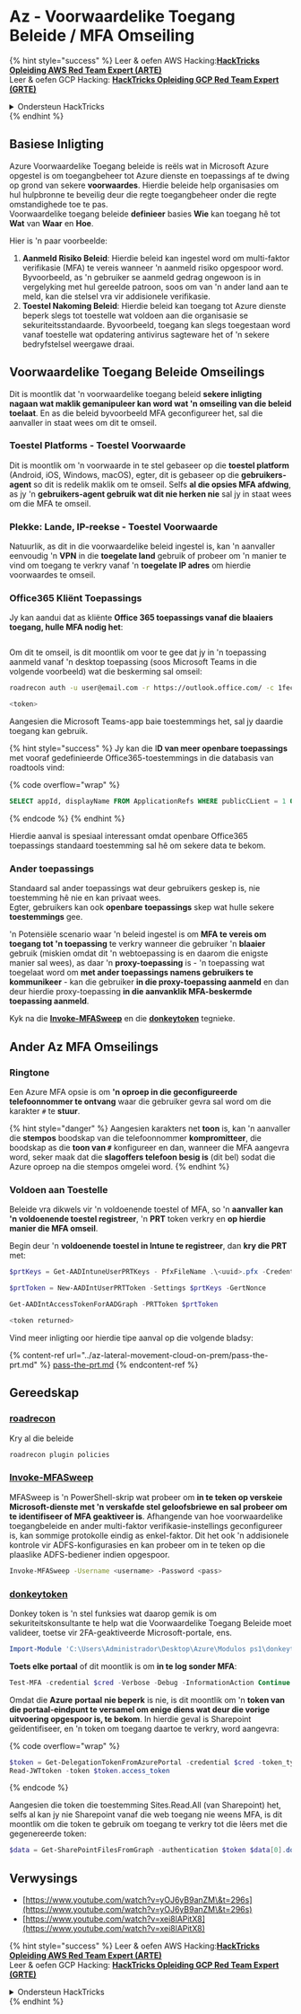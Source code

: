# Az - Voorwaardelike Toegang Beleide / MFA Omseiling

{% hint style="success" %}
Leer & oefen AWS Hacking:<img src="../../../.gitbook/assets/image (1) (1) (1).png" alt="" data-size="line">[**HackTricks Opleiding AWS Red Team Expert (ARTE)**](https://training.hacktricks.xyz/courses/arte)<img src="../../../.gitbook/assets/image (1) (1) (1).png" alt="" data-size="line">\
Leer & oefen GCP Hacking: <img src="../../../.gitbook/assets/image (2).png" alt="" data-size="line">[**HackTricks Opleiding GCP Red Team Expert (GRTE)**<img src="../../../.gitbook/assets/image (2).png" alt="" data-size="line">](https://training.hacktricks.xyz/courses/grte)

<details>

<summary>Ondersteun HackTricks</summary>

* Kyk na die [**subskripsie planne**](https://github.com/sponsors/carlospolop)!
* **Sluit aan by die** 💬 [**Discord groep**](https://discord.gg/hRep4RUj7f) of die [**telegram groep**](https://t.me/peass) of **volg** ons op **Twitter** 🐦 [**@hacktricks\_live**](https://twitter.com/hacktricks_live)**.**
* **Deel hacking truuks deur PRs in te dien na die** [**HackTricks**](https://github.com/carlospolop/hacktricks) en [**HackTricks Cloud**](https://github.com/carlospolop/hacktricks-cloud) github repos.

</details>
{% endhint %}

## Basiese Inligting

Azure Voorwaardelike Toegang beleide is reëls wat in Microsoft Azure opgestel is om toegangbeheer tot Azure dienste en toepassings af te dwing op grond van sekere **voorwaardes**. Hierdie beleide help organisasies om hul hulpbronne te beveilig deur die regte toegangbeheer onder die regte omstandighede toe te pas.\
Voorwaardelike toegang beleide **definieer** basies **Wie** kan toegang hê tot **Wat** van **Waar** en **Hoe**.

Hier is 'n paar voorbeelde:

1. **Aanmeld Risiko Beleid**: Hierdie beleid kan ingestel word om multi-faktor verifikasie (MFA) te vereis wanneer 'n aanmeld risiko opgespoor word. Byvoorbeeld, as 'n gebruiker se aanmeld gedrag ongewoon is in vergelyking met hul gereelde patroon, soos om van 'n ander land aan te meld, kan die stelsel vra vir addisionele verifikasie.
2. **Toestel Nakoming Beleid**: Hierdie beleid kan toegang tot Azure dienste beperk slegs tot toestelle wat voldoen aan die organisasie se sekuriteitsstandaarde. Byvoorbeeld, toegang kan slegs toegestaan word vanaf toestelle wat opdatering antivirus sagteware het of 'n sekere bedryfstelsel weergawe draai.

## Voorwaardelike Toegang Beleide Omseilings

Dit is moontlik dat 'n voorwaardelike toegang beleid **sekere inligting nagaan wat maklik gemanipuleer kan word wat 'n omseiling van die beleid toelaat**. En as die beleid byvoorbeeld MFA geconfigureer het, sal die aanvaller in staat wees om dit te omseil.

### Toestel Platforms - Toestel Voorwaarde

Dit is moontlik om 'n voorwaarde in te stel gebaseer op die **toestel platform** (Android, iOS, Windows, macOS), egter, dit is gebaseer op die **gebruikers-agent** so dit is redelik maklik om te omseil. Selfs **al die opsies MFA afdwing**, as jy 'n **gebruikers-agent gebruik wat dit nie herken nie** sal jy in staat wees om die MFA te omseil.

### Plekke: Lande, IP-reekse - Toestel Voorwaarde

Natuurlik, as dit in die voorwaardelike beleid ingestel is, kan 'n aanvaller eenvoudig 'n **VPN** in die **toegelate land** gebruik of probeer om 'n manier te vind om toegang te verkry vanaf 'n **toegelate IP adres** om hierdie voorwaardes te omseil.

### Office365 Kliënt Toepassings

Jy kan aandui dat as kliënte **Office 365 toepassings vanaf die blaaiers toegang, hulle MFA nodig het**:

<figure><img src="../../../.gitbook/assets/image (318).png" alt=""><figcaption></figcaption></figure>

Om dit te omseil, is dit moontlik om voor te gee dat jy in 'n toepassing aanmeld vanaf 'n desktop toepassing (soos Microsoft Teams in die volgende voorbeeld) wat die beskerming sal omseil:
```bash
roadrecon auth -u user@email.com -r https://outlook.office.com/ -c 1fec8e78-bce4-4aaf-ab1b-5451cc387264 --tokrns-stdout

<token>
```
Aangesien die Microsoft Teams-app baie toestemmings het, sal jy daardie toegang kan gebruik.

{% hint style="success" %}
Jy kan die I**D van meer openbare toepassings** met vooraf gedefinieerde Office365-toestemmings in die databasis van roadtools vind:

{% code overflow="wrap" %}
```sql
SELECT appId, displayName FROM ApplicationRefs WHERE publicCLient = 1 ORDER BY displayName ASC
```
{% endcode %}
{% endhint %}

Hierdie aanval is spesiaal interessant omdat openbare Office365 toepassings standaard toestemming sal hê om sekere data te bekom.

### Ander toepassings

Standaard sal ander toepassings wat deur gebruikers geskep is, nie toestemming hê nie en kan privaat wees.\
Egter, gebruikers kan ook **openbare** **toepassings** skep wat hulle sekere **toestemmings** gee.

'n Potensiële scenario waar 'n beleid ingestel is om **MFA te vereis om toegang tot 'n toepassing** te verkry wanneer die gebruiker 'n **blaaier** gebruik (miskien omdat dit 'n webtoepassing is en daarom die enigste manier sal wees), as daar 'n **proxy-toepassing** is - 'n toepassing wat toegelaat word om **met ander toepassings namens gebruikers te kommunikeer** - kan die gebruiker **in die proxy-toepassing aanmeld** en dan deur hierdie proxy-toepassing **in die aanvanklik MFA-beskermde toepassing aanmeld**.

Kyk na die [**Invoke-MFASweep**](az-conditional-access-policies-mfa-bypass.md#invoke-mfasweep) en die [**donkeytoken**](az-conditional-access-policies-mfa-bypass.md#donkeytoken) tegnieke.

## Ander Az MFA Omseilings

### Ringtone

Een Azure MFA opsie is om **'n oproep in die geconfigureerde telefoonnommer te ontvang** waar die gebruiker gevra sal word om die karakter `#` te **stuur**.

{% hint style="danger" %}
Aangesien karakters net **toon** is, kan 'n aanvaller die **stempos** boodskap van die telefoonnommer **kompromitteer**, die boodskap as die **toon van `#`** konfigureer en dan, wanneer die MFA aangevra word, seker maak dat die **slagoffers telefoon besig is** (dit bel) sodat die Azure oproep na die stempos omgelei word.
{% endhint %}

### Voldoen aan Toestelle

Beleide vra dikwels vir 'n voldoenende toestel of MFA, so 'n **aanvaller kan 'n voldoenende toestel registreer**, 'n **PRT** token verkry en **op hierdie manier die MFA omseil**.

Begin deur 'n **voldoenende toestel in Intune te registreer**, dan **kry die PRT** met:
```powershell
$prtKeys = Get-AADIntuneUserPRTKeys - PfxFileName .\<uuid>.pfx -Credentials $credentials

$prtToken = New-AADIntUserPRTToken -Settings $prtKeys -GertNonce

Get-AADIntAccessTokenForAADGraph -PRTToken $prtToken

<token returned>
```
Vind meer inligting oor hierdie tipe aanval op die volgende bladsy:

{% content-ref url="../az-lateral-movement-cloud-on-prem/pass-the-prt.md" %}
[pass-the-prt.md](../az-lateral-movement-cloud-on-prem/pass-the-prt.md)
{% endcontent-ref %}

## Gereedskap

### [roadrecon](https://github.com/dirkjanm/ROADtools)

Kry al die beleide
```bash
roadrecon plugin policies
```
### [Invoke-MFASweep](https://github.com/dafthack/MFASweep)

MFASweep is 'n PowerShell-skrip wat probeer om **in te teken op verskeie Microsoft-dienste met 'n verskafde stel geloofsbriewe en sal probeer om te identifiseer of MFA geaktiveer is**. Afhangende van hoe voorwaardelike toegangbeleide en ander multi-faktor verifikasie-instellings geconfigureer is, kan sommige protokolle eindig as enkel-faktor. Dit het ook 'n addisionele kontrole vir ADFS-konfigurasies en kan probeer om in te teken op die plaaslike ADFS-bediener indien opgespoor.
```bash
Invoke-MFASweep -Username <username> -Password <pass>
```
### [donkeytoken](https://github.com/silverhack/donkeytoken)

Donkey token is 'n stel funksies wat daarop gemik is om sekuriteitskonsultante te help wat die Voorwaardelike Toegang Beleide moet valideer, toetse vir 2FA-geaktiveerde Microsoft-portale, ens.
```powershell
Import-Module 'C:\Users\Administrador\Desktop\Azure\Modulos ps1\donkeytoken' -Force
```
**Toets elke portaal** of dit moontlik is om **in te log sonder MFA**:
```powershell
Test-MFA -credential $cred -Verbose -Debug -InformationAction Continue
```
Omdat die **Azure** **portaal** **nie beperk** is nie, is dit moontlik om 'n **token van die portaal-eindpunt te versamel om enige diens wat deur die vorige uitvoering opgespoor is, te bekom**. In hierdie geval is Sharepoint geïdentifiseer, en 'n token om toegang daartoe te verkry, word aangevra:

{% code overflow="wrap" %}
```powershell
$token = Get-DelegationTokenFromAzurePortal -credential $cred -token_type microsoft.graph -extension_type Microsoft_Intune
Read-JWTtoken -token $token.access_token
```
{% endcode %}

Aangesien die token die toestemming Sites.Read.All (van Sharepoint) het, selfs al kan jy nie Sharepoint vanaf die web toegang nie weens MFA, is dit moontlik om die token te gebruik om toegang te verkry tot die lêers met die gegenereerde token:
```powershell
$data = Get-SharePointFilesFromGraph -authentication $token $data[0].downloadUrl
```
## Verwysings

* [https://www.youtube.com/watch?v=yOJ6yB9anZM\&t=296s](https://www.youtube.com/watch?v=yOJ6yB9anZM\&t=296s)
* [https://www.youtube.com/watch?v=xei8lAPitX8](https://www.youtube.com/watch?v=xei8lAPitX8)

{% hint style="success" %}
Leer & oefen AWS Hacking:<img src="../../../.gitbook/assets/image (1) (1) (1).png" alt="" data-size="line">[**HackTricks Opleiding AWS Red Team Expert (ARTE)**](https://training.hacktricks.xyz/courses/arte)<img src="../../../.gitbook/assets/image (1) (1) (1).png" alt="" data-size="line">\
Leer & oefen GCP Hacking: <img src="../../../.gitbook/assets/image (2).png" alt="" data-size="line">[**HackTricks Opleiding GCP Red Team Expert (GRTE)**<img src="../../../.gitbook/assets/image (2).png" alt="" data-size="line">](https://training.hacktricks.xyz/courses/grte)

<details>

<summary>Ondersteun HackTricks</summary>

* Kyk na die [**subskripsie planne**](https://github.com/sponsors/carlospolop)!
* **Sluit aan by die** 💬 [**Discord groep**](https://discord.gg/hRep4RUj7f) of die [**telegram groep**](https://t.me/peass) of **volg** ons op **Twitter** 🐦 [**@hacktricks\_live**](https://twitter.com/hacktricks_live)**.**
* **Deel hacking truuks deur PRs in te dien na die** [**HackTricks**](https://github.com/carlospolop/hacktricks) en [**HackTricks Cloud**](https://github.com/carlospolop/hacktricks-cloud) github repos.

</details>
{% endhint %}
